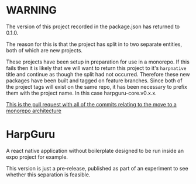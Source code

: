# WARNING

The version of this project recorded in the package.json has returned to 0.1.0.

The reason for this is that the project has split in to two separate entities, both of which are new projects.

These projects have been setup in preparation for use in a monorepo. If this fails then it is likely that we will want to return this project to it's `harpnative` title and continue as though the split had not occurred. Therefore these new packages have been built and tagged on feature branches. Since both of the project tags will exist on the same repo, it has been necessary to prefix them with the project name. In this case harpguru-core.v0.x.x.

[This is the pull request with all of the commits relating to the move to a monorepo architecture](https://github.com/js-jslog/harpnative/pull/72)

# HarpGuru

A react native application without boilerplate designed to be run inside an expo project for example.

This version is just a pre-release, published as part of an experiment to see whether this separation is feasible.
